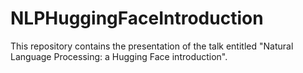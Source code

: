 # NLPHuggingFaceIntroduction
This repository contains the presentation of the talk entitled "Natural Language Processing: a Hugging Face introduction". 
